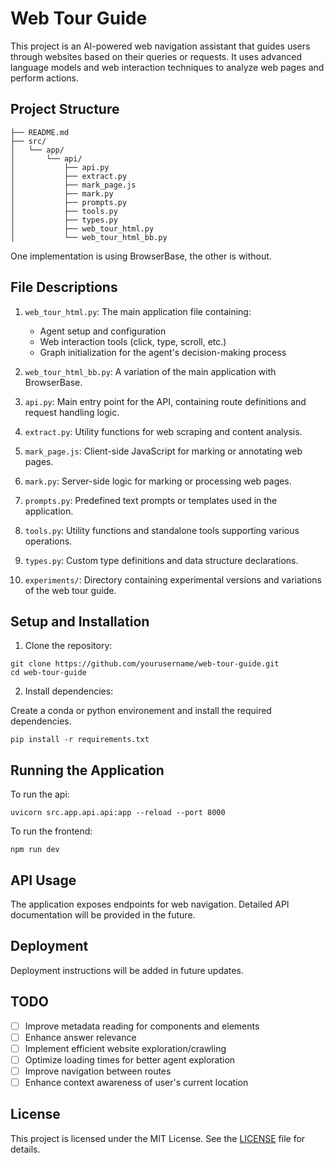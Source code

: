 # Web Tour Guide

This project is an AI-powered web navigation assistant that guides users through websites based on their queries or requests. It uses advanced language models and web interaction techniques to analyze web pages and perform actions.

## Project Structure

```
├── README.md
├── src/
│   └── app/
│       └── api/
│           ├── api.py
│           ├── extract.py
│           ├── mark_page.js
│           ├── mark.py
│           ├── prompts.py
│           ├── tools.py
│           ├── types.py
│           ├── web_tour_html.py
│           └── web_tour_html_bb.py
```

One implementation is using BrowserBase, the other is without.

## File Descriptions

1. `web_tour_html.py`: The main application file containing:

   - Agent setup and configuration
   - Web interaction tools (click, type, scroll, etc.)
   - Graph initialization for the agent's decision-making process

2. `web_tour_html_bb.py`: A variation of the main application with BrowserBase.

3. `api.py`: Main entry point for the API, containing route definitions and request handling logic.

4. `extract.py`: Utility functions for web scraping and content analysis.

5. `mark_page.js`: Client-side JavaScript for marking or annotating web pages.

6. `mark.py`: Server-side logic for marking or processing web pages.

7. `prompts.py`: Predefined text prompts or templates used in the application.

8. `tools.py`: Utility functions and standalone tools supporting various operations.

9. `types.py`: Custom type definitions and data structure declarations.

10. `experiments/`: Directory containing experimental versions and variations of the web tour guide.

## Setup and Installation

1. Clone the repository:

```
git clone https://github.com/yourusername/web-tour-guide.git
cd web-tour-guide
```

2. Install dependencies:

Create a conda or python environement and install the required dependencies.

```
pip install -r requirements.txt
```

## Running the Application

To run the api:

```
uvicorn src.app.api.api:app --reload --port 8000
```

To run the frontend:

```
npm run dev
```

## API Usage

The application exposes endpoints for web navigation. Detailed API documentation will be provided in the future.

## Deployment

Deployment instructions will be added in future updates.

## TODO

- [ ] Improve metadata reading for components and elements
- [ ] Enhance answer relevance
- [ ] Implement efficient website exploration/crawling
- [ ] Optimize loading times for better agent exploration
- [ ] Improve navigation between routes
- [ ] Enhance context awareness of user's current location

## License

This project is licensed under the MIT License. See the [LICENSE](LICENSE) file for details.
